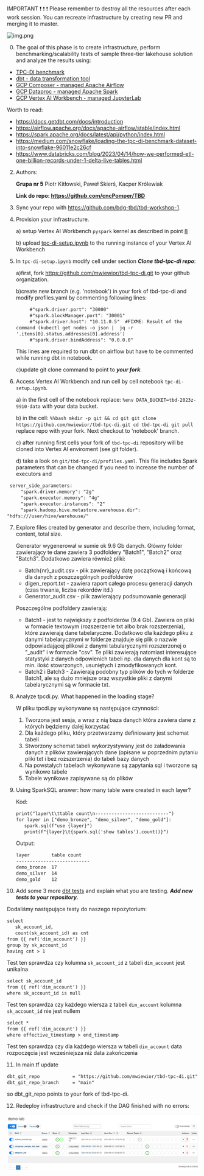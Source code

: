 IMPORTANT ❗ ❗ ❗ Please remember to destroy all the resources after each work session. You can recreate infrastructure by creating new PR and merging it to master.

![img.png](doc/figures/destroy.png)

0. The goal of this phase is to create infrastructure, perform benchmarking/scalability tests of sample three-tier lakehouse solution and analyze the results using:
* [TPC-DI benchmark](https://www.tpc.org/tpcdi/)
* [dbt - data transformation tool](https://www.getdbt.com/)
* [GCP Composer - managed Apache Airflow](https://cloud.google.com/composer?hl=pl)
* [GCP Dataproc - managed Apache Spark](https://spark.apache.org/)
* [GCP Vertex AI Workbench - managed JupyterLab](https://cloud.google.com/vertex-ai-notebooks?hl=pl)

Worth to read:
* https://docs.getdbt.com/docs/introduction
* https://airflow.apache.org/docs/apache-airflow/stable/index.html
* https://spark.apache.org/docs/latest/api/python/index.html
* https://medium.com/snowflake/loading-the-tpc-di-benchmark-dataset-into-snowflake-96011e2c26cf
* https://www.databricks.com/blog/2023/04/14/how-we-performed-etl-one-billion-records-under-1-delta-live-tables.html

2. Authors:

   **Grupa nr 5**
   Piotr Kitłowski, Paweł Skierś, Kacper Królewiak

   **Link do repo: https://github.com/cncPomper/TBD**

3. Sync your repo with https://github.com/bdg-tbd/tbd-workshop-1.

4. Provision your infrastructure.

    a) setup Vertex AI Workbench `pyspark` kernel as described in point [8](https://github.com/bdg-tbd/tbd-workshop-1/tree/v1.0.32#project-setup)

    b) upload [tpc-di-setup.ipynb](https://github.com/bdg-tbd/tbd-workshop-1/blob/v1.0.36/notebooks/tpc-di-setup.ipynb) to
the running instance of your Vertex AI Workbench

5. In `tpc-di-setup.ipynb` modify cell under section ***Clone tbd-tpc-di repo***:

   a)first, fork https://github.com/mwiewior/tbd-tpc-di.git to your github organization.

   b)create new branch (e.g. 'notebook') in your fork of tbd-tpc-di and modify profiles.yaml by commenting following lines:
   ```
        #"spark.driver.port": "30000"
        #"spark.blockManager.port": "30001"
        #"spark.driver.host": "10.11.0.5"  #FIXME: Result of the command (kubectl get nodes -o json |  jq -r '.items[0].status.addresses[0].address')
        #"spark.driver.bindAddress": "0.0.0.0"
   ```
   This lines are required to run dbt on airflow but have to be commented while running dbt in notebook.

   c)update git clone command to point to ***your fork***.




6. Access Vertex AI Workbench and run cell by cell notebook `tpc-di-setup.ipynb`.

    a) in the first cell of the notebook replace: `%env DATA_BUCKET=tbd-2023z-9910-data` with your data bucket.


   b) in the cell:
         ```%%bash
         mkdir -p git && cd git
         git clone https://github.com/mwiewior/tbd-tpc-di.git
         cd tbd-tpc-di
         git pull
         ```
      replace repo with your fork. Next checkout to 'notebook' branch.

    c) after running first cells your fork of `tbd-tpc-di` repository will be cloned into Vertex AI  enviroment (see git folder).

    d) take a look on `git/tbd-tpc-di/profiles.yaml`. This file includes Spark parameters that can be changed if you need to increase the number of executors and
  ```
   server_side_parameters:
       "spark.driver.memory": "2g"
       "spark.executor.memory": "4g"
       "spark.executor.instances": "2"
       "spark.hadoop.hive.metastore.warehouse.dir": "hdfs:///user/hive/warehouse/"
  ```


7. Explore files created by generator and describe them, including format, content, total size.

   Generator wygenerował w sumie ok 9.6 Gb danych. Główny folder zawierający te dane zawiera 3 podfoldery "Batch1", "Batch2" oraz "Batch3". Dodatkowo zawiera również pliki:
   * Batch{nr}_audit.csv - plik zawierający datę początkową i końcową dla danych z poszczególnych podfolderów
   * digen_report.txt - zawiera raport całego procesu generacji danych (czas trwania, liczba rekordów itd.)
   * Generator_audit.csv - plik zawierający podsumowanie generacji

   Poszczególne podfoldery zawierają:
   * Batch1 - jest to największy z podfolderów (9.4 Gb). Zawiera on pliki w formacie textowym (rozszerzenie txt albo brak rozszerzenia), które zawierają dane tabelaryczne. Dodatkowo dla każdego pliku z danymi tabelarycznymi w folderze znajduje się plik o nazwie odpowiadającej plikowi z danymi tabularycznymi rozszerzonej o "_audit" i w formacie "csv". Te pliki zawierają natomiast interesujące statystyki z danych odpowienich tabeli np. dla danych dla kont są to min. ilość stowrzonych, usuniętych i zmodyfikowanych kont.
   * Batch2 i Batch3 - Zawierają podobny typ plików do tych w folderze Batch1, ale są dużo mniejsze oraz wszystkie pliki z danymi tabelarycznymi są w formacie txt.

8. Analyze tpcdi.py. What happened in the loading stage?

   W pliku tpcdi.py wykonywane są następujące czynności:
   1. Tworzona jest sesja, a wraz z nią baza danych która zawiera dane z których będziemy dalej korzystać
   2. Dla każdego pliku, który przetwarzamy definiowany jest schemat tabeli
   3. Stworzony schemat tabeli wykorzystywany jest do załadowania danych z plików zawierających dane (opisane w poprzednim pytaniu pliki txt i bez rozszerzenia) do tabeli bazy danych
   4. Na powstałych tabelach wykonywane są zapytania sql i tworzone są wynikowe tabele
   5. Tabele wynikowe zapisywane są do plików

9. Using SparkSQL answer: how many table were created in each layer?

   Kod:
   ```
   print("layer\t\ttable count\n---------------------------")
   for layer in ["demo_bronze", "demo_silver", "demo_gold"]:
      spark.sql(f"use {layer}")
      print(f"{layer}\t{spark.sql('show tables').count()}")
   ```
   Output:
   ```
   layer		table count
   ---------------------------
   demo_bronze	17
   demo_silver	14
   demo_gold	12

   ```

10. Add some 3 more [dbt tests](https://docs.getdbt.com/docs/build/tests) and explain what you are testing. ***Add new tests to your repository.***

   Dodaliśmy następujące testy do naszego repozytorium:
   ```
   select
      sk_account_id,
      count(sk_account_id) as cnt
   from {{ ref('dim_account') }}
   group by sk_account_id
   having cnt > 1
   ```
   Test ten sprawdza czy kolumna `sk_account_id` z tabeli `dim_account` jest unikalna
   ```
   select sk_account_id
   from {{ ref('dim_account') }}
   where sk_account_id is null
   ```
   Test ten sprawdza czy każdego wiersza z tabeli `dim_account`  kolumna `sk_account_id` nie jest nullem
   ```
   select *
   from {{ ref('dim_account') }}
   where effective_timestamp > end_timestamp
   ```
   Test ten sprawdza czy dla każdego wiersza w tabeli `dim_account` data rozpoczęcia jest wcześniejsza niż data zakończenia

11. In main.tf update
   ```
   dbt_git_repo            = "https://github.com/mwiewior/tbd-tpc-di.git"
   dbt_git_repo_branch     = "main"
   ```
   so dbt_git_repo points to your fork of tbd-tpc-di.

12. Redeploy infrastructure and check if the DAG finished with no errors:

![dag](dag.png)
